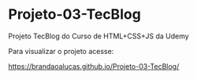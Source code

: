 # Projeto-03-TecBlog
 Projeto TecBlog do Curso de HTML+CSS+JS da Udemy

Para visualizar o projeto acesse:

https://brandaoalucas.github.io/Projeto-03-TecBlog/
